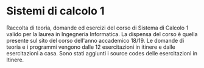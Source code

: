 # Sistemi di calcolo 1
Raccolta di teoria, domande ed esercizi del corso di Sistema di Calcolo 1 valido per la laurea in Ingegneria Informatica. La dispensa del corso è quella presente sul sito del corso dell'anno accademico 18/19. Le domande di teoria e i programmi vengono dalle 12 esercitazioni in itinere e dalle esercitazioni a casa. 
Sono stati aggiunti i source codes delle esercitazioni in Itinere.
